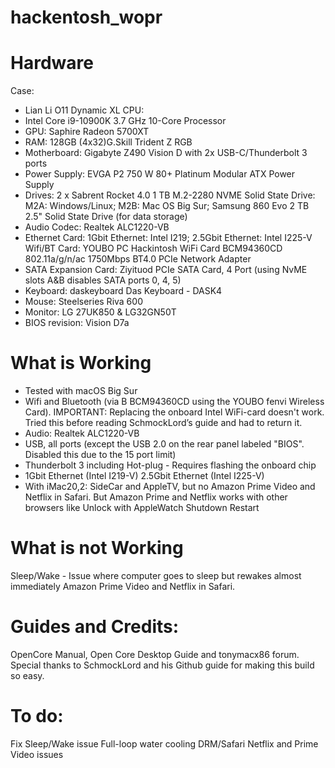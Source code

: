 # hackentosh_wopr

# Hardware
Case: 
- Lian Li O11 Dynamic XL CPU:
- Intel Core i9-10900K 3.7 GHz 10-Core Processor
- GPU: Saphire Radeon 5700XT
- RAM: 128GB (4x32)G.Skill Trident Z RGB
- Motherboard: Gigabyte Z490 Vision D with 2x USB-C/Thunderbolt 3 ports
- Power Supply: EVGA P2 750 W 80+ Platinum Modular ATX Power Supply
- Drives: 2 x Sabrent Rocket 4.0 1 TB M.2-2280 NVME Solid State Drive: M2A: Windows/Linux; M2B: Mac OS Big Sur; Samsung 860 Evo 2 TB 2.5" Solid State Drive (for data storage)
- Audio Codec: Realtek ALC1220-VB
- Ethernet Card: 1Gbit Ethernet: Intel I219; 2.5Gbit Ethernet: Intel I225-V Wifi/BT Card: YOUBO PC Hackintosh WiFi Card BCM94360CD 802.11a/g/n/ac 1750Mbps BT4.0 PCIe Network Adapter
- SATA Expansion Card: Ziyituod PCIe SATA Card, 4 Port (using NvME slots A&B disables SATA ports 0, 4, 5)
- Keyboard: daskeyboard Das Keyboard - DASK4
- Mouse: Steelseries Riva 600
- Monitor: LG 27UK850 & LG32GN50T
- BIOS revision: Vision D7a 

# What is Working
- Tested with macOS Big Sur
- Wifi and Bluetooth (via B BCM94360CD using the YOUBO fenvi Wireless Card). IMPORTANT: Replacing the onboard Intel WiFi-card doesn't work. Tried this before reading SchmockLord’s guide and had to return it.
- Audio: Realtek ALC1220-VB
- USB, all ports (except the USB 2.0 on the rear panel labeled "BIOS". Disabled this due to the 15 port limit)
- Thunderbolt 3 including Hot-plug - Requires flashing the onboard chip
- 1Gbit Ethernet (Intel I219-V) 2.5Gbit Ethernet (Intel I225-V)
- With iMac20,2: SideCar and AppleTV, but no Amazon Prime Video and Netflix in Safari. But Amazon Prime and Netflix works with other browsers like Unlock with AppleWatch Shutdown Restart

# What is not Working
Sleep/Wake - Issue where computer goes to sleep but rewakes almost immediately
Amazon Prime Video and Netflix in Safari.

# Guides and Credits:
OpenCore Manual, Open Core Desktop Guide and tonymacx86 forum. Special thanks to SchmockLord and his Github guide for making this build so easy.

# To do:
Fix Sleep/Wake issue
Full-loop water cooling
DRM/Safari Netflix and Prime Video issues
